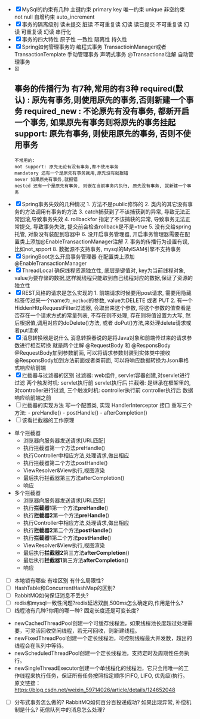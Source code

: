 - [x] MySql的约束有几种
      主键约束 primary key
      唯一约束 unique
      非空约束 not null
      自增约束 auto_increment
- [x] 事务的隔离级别
      读未提交 脏读 不可重复读 幻读
      读已提交 不可重复读 幻读
      可重复读 幻读
      串行化
- [x] 事务的四大特性
      原子性
      一致性
      隔离性
      持久性
- [x] Spring如何管理事务的
      编程式事务 
	      TransactioinManager或者TransactionTemplate 手动管理事务
      声明式事务 
	      @Transactional注解 自动管理事务
- [x] 事务的传播行为
      有7种,常用的有3种
      required(默认) : 原先有事务,则使用原先的事务,否则新建一个事务
      required_new : 不论原先有没有事务, 都新开启一个事务, 如果原先有事务则将原先的事务挂起
      support: 原先有事务, 则使用原先的事务, 否则不使用事务
     -------------------
      不常用的: 
      not support: 原先无论有没有事务,都不使用事务
      mandatory 还有一个是原先有事务就用,原先没有就报错
      never 如果原先有事务,就报错
      nested 还有一个是原先有事务, 则嵌在当前事务内执行, 原先没有事务, 就新建一个事务
- [x] Spring事务失效的几种情况
      1. 方法不是public修饰的
      2. 类内的其它没有事务的方法调用有事务的方法
      3. catch捕获到了不该捕获到的异常, 导致无法正常回滚,导致事务失效
      4. rollbackfor 指定了不该捕获的异常, 导致事务无法正常提交, 导致事务失效, 提交前会检查rollback是不是=true
      5. 没有交给spring托管, 对象没有装配到容器中
      6. 没开启事务管理器, 开启事务管理器需要在配置类上添加@EnableTransactionManager注解
      7. 事务的传播行为设置有误, 比如not_spport
      8. 数据源不支持事务, mysql的MyISAM引擎不支持事务
- [x] SpringBoot怎么开启事务管理器
      在配置类上添加@EnableTransactionManager
- [x] ThreadLocal
      确保线程资源独立性, 底层是键值对,
      key为当前线程对象, value为要存储的数据,这样就线程只能取到自己线程对应的数据,保证了资源的独立性
- [x] REST风格的请求是怎么实现的
      1. 前端请求时候要用post请求, 需要用隐藏标签传过来一个name为`_method`的参数, value为DELETE 或者 PUT
      2. 有一个HiddenHttpRequestFilter过滤器, 会取出来这个参数, 
         将这个参数的值查看是否存在一个请求方式的常量列表, 
         不存在则不处理, 
         存在则将值设置为大写, 然后根据值,调用对应的doDelete()方法, 或者 doPut()方法,来处理delete请求或者put请求
- [x] 消息转换器是说什么
      消息转换器说的是将Java对象和前端传过来的请求参数进行相互转换
      就是两个注解 @RequestBody 和 @ResponsBody
      @RequestBody加到参数前面, 可以将请求参数封装到实体类中接收
      @ResponsBody加到方法前面或者类前面, 可以将响应数据转换为Json串格式响应给前端
- [x] 拦截器与过滤器的区别
      过滤器: 
	      web组件, servlet容器创建,对servlet进行过滤
	      两个触发时机: 
		      servlet执行前
		      servlet执行后
      拦截器:
	     是继承在框架里的, 对controller进行过滤,
	     三个触发时机: 
		     controller执行前
		     controller执行后
		     数据响应给前端之前
- [ ] 拦截器的实现方法
      写一个配置类, 实现 HandlerInterceptor 接口
      重写三个方法: 
	      - preHandle()
	      - postHandle()
	      - afterCompletion()
- [ ] 该看拦截器的工作原理
 - 单个拦截器
	-   浏览器向服务器发送请求[URL匹配]
	-   执行拦截器第一个方法preHandle()
	-   执行Controller中相应方法,处理请求,做出相应
	-   执行拦截器第二个方法postHandle()
	-   ViewResolver&View执行,视图渲染
	-   最后执行拦截器第三方法afterCompletion()
	-   响应
 - 多个拦截器
	-   浏览器向服务器发送请求[URL匹配]
	-   执行**拦截器1**第一个方法**preHandle**()
	-   执行**拦截器2**第一个方法**preHandle**()
	-   执行Controller中相应方法,处理请求,做出相应
	-   执行**拦截器2**第二个方法**postHandle**()
	-   执行**拦截器1**第二个方法**postHandle**()
	-   ViewResolver&View执行,视图渲染
	-   最后执行**拦截器2**第三方法**afterCompletion**()
	-   最后执行**拦截器1**第三方法**afterCompletion**()
	-   响应




- [ ] 本地锁有哪些 有啥区别 有什么局限性?
- [ ] HashTable和ConcurrentHashMap的区别?
- [ ] RabbitMQ如何保证消息不丢失?
- [ ] redis和mysql一致性问题?redis延迟双删,500ms怎么确定的,作用是什么?
- [ ] 线程池有几种?你用的哪一种? 固定长度还是可变长度?
- newCachedThreadPool创建一个可缓存线程池，如果线程池长度超过处理需要，可灵活回收空闲线程，若无可回收，则新建线程。
- newFixedThreadPool创建一个定长线程池，可控制线程最大并发数，超出的线程会在队列中等待。
- newScheduledThreadPool创建一个定长线程池，支持定时及周期性任务执行。
- newSingleThreadExecutor创建一个单线程化的线程池，它只会用唯一的工作线程来执行任务，保证所有任务按照指定顺序(FIFO, LIFO, 优先级)执行。
原文链接： https://blog.csdn.net/weixin_59714026/article/details/124652048
- [ ] 分布式事务怎么做的? RabbitMQ如何百分百投递成功? 如果出现异常, 补偿机制是什么? 死信队列中的消息怎么处理?